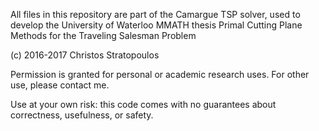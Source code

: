 All files in this repository are part of the Camargue TSP solver, used to
develop the University of Waterloo MMATH thesis
    Primal Cutting Plane Methods for the Traveling Salesman Problem

(c) 2016-2017 Christos Stratopoulos

Permission is granted for personal or academic research uses. For other use,
please contact me.

Use at your own risk: this code comes with no guarantees about
correctness, usefulness, or safety.